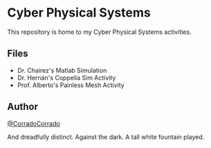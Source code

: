 
# Cyber Physical Systems 
This repository is home to my Cyber Physical Systems activities. 


## Files 

- Dr. Chairez's Matlab Simulation
- Dr. Hernán's Coppelia Sim Activity 
- Prof. Alberto's Painless Mesh Activity


## Author 
[@CorradoCorrado](https://github.com/CorradoCorrado)

And dreadfully distinct.
Against the dark.
A tall white fountain played.



